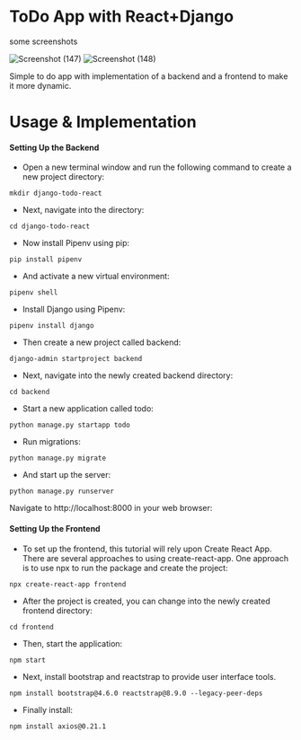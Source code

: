 # ToDo App with React+Django


some screenshots

![Screenshot (147)](https://github.com/Allan-Kipkemei/Schedule-webapplication-/assets/73424910/a9d26a60-1fb9-4945-ae2e-0624c92e61a4)
![Screenshot (148)](https://github.com/Allan-Kipkemei/Schedule-webapplication-/assets/73424910/3c327010-4f37-49a1-80a8-6df6d103fa63)


Simple to do app with implementation of a backend and a frontend to make it more dynamic.
<br>

# Usage & Implementation
#### Setting Up the Backend
- Open a new terminal window and run the following command to create a new project directory:
<pre><code>mkdir django-todo-react</code></pre>
- Next, navigate into the directory:
<pre><code>cd django-todo-react</code></pre>
- Now install Pipenv using pip:
<pre><code>pip install pipenv</code></pre>
- And activate a new virtual environment:
<pre><code>pipenv shell</code></pre>
- Install Django using Pipenv:
<pre><code>pipenv install django</code></pre>
- Then create a new project called backend:
<pre><code>django-admin startproject backend</code></pre>
- Next, navigate into the newly created backend directory:
<pre><code>cd backend</code></pre>
- Start a new application called todo:
<pre><code>python manage.py startapp todo</code></pre>
- Run migrations:
<pre><code>python manage.py migrate</code></pre>
- And start up the server:
<pre><code>python manage.py runserver</code></pre>
Navigate to http://localhost:8000 in your web browser:
<br>

#### Setting Up the Frontend
- To set up the frontend, this tutorial will rely upon Create React App. 
There are several approaches to using create-react-app. 
One approach is to use npx to run the package and create the project:
<pre><code>npx create-react-app frontend</code></pre>
- After the project is created, you can change into the newly created frontend directory:
 <pre><code>cd frontend</code></pre>
- Then, start the application:
 <pre><code>npm start</code></pre>
 - Next, install bootstrap and reactstrap to provide user interface tools.
  <pre><code>npm install bootstrap@4.6.0 reactstrap@8.9.0 --legacy-peer-deps</code></pre>
- Finally install:
<pre><code>npm install axios@0.21.1</code></pre>
